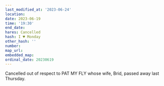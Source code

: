 ```yaml
---
last_modified_at: '2023-06-24'
location: 
date: 2023-06-19
time: '19:30'
end_date: 
hares: Cancelled
hash: I ♥ Monday
other_hash: ''
number: 
map_url: 
embedded_map: 
ordinal_date: 20230619
---
```

Cancelled out of respect to PAT MY FLY whose wife, Brid, passed away last Thursday.
